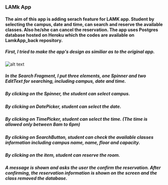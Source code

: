 ### LAMk App
#### The aim of this app is adding serach feature for LAMK app. Student by selecting the campus, date and time, can search and reserve the available classes. Also he/she can cancel the reservation. The app uses Postgres database hosted on Heroku which the codes are available on LamkApp_back repository.
##### First, I tried to make the app's design as similiar as to the original app.
![alt text](https://user-images.githubusercontent.com/25009890/33402815-7a6bb580-d566-11e7-91d2-1ad348bdd958.jpg)
##### In the Search Fragment, I put three elements, one Spinner and two EditText for searching, including campus, date and time.
##### By clicking on the Spinner, the student can select campus.
##### By clicking on DatePicker, student can select the date.
##### By clicking on TimePicker, student can select the time. (The time is allowed only between 8am to 6pm)
##### By clicking on SearchButton, student can check the available classes information including campus name, name, floor and capacity.
##### By clicking on the item, student can reserve the room.
##### A message is shown and asks the user the confirm the reservation. After confirming, the reservation information is shown on the screen and the class removed the database.
